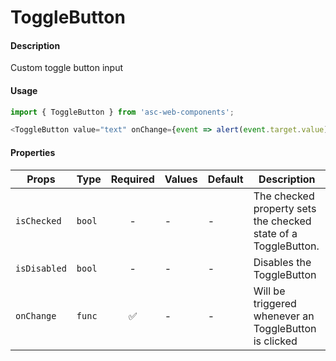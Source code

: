 # ToggleButton

#### Description

Custom toggle button input

#### Usage

```js
import { ToggleButton } from 'asc-web-components';

<ToggleButton value="text" onChange={event => alert(event.target.value)}/>
```

#### Properties

| Props                  | Type     | Required | Values                       | Default | Description                                                                                            |
| ---------------------- | -------- | :------: | ---------------------------- | ------- | ------------------------------------------------------------------------------------------------------ |                        
| `isChecked`                | `bool` |    -    | -                            | -       | The checked property sets the checked state of a ToggleButton.         
| `isDisabled`                | `bool` |    -    | -                            | -       | Disables the ToggleButton 
| `onChange`                | `func` |    ✅    | -                            | -       | Will be triggered whenever an ToggleButton is clicked                           